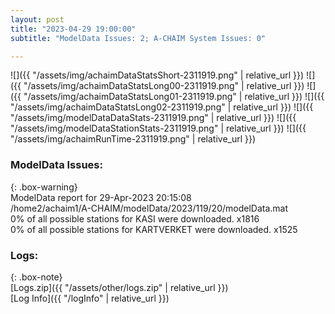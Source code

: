 ```yaml
---
layout: post
title: "2023-04-29 19:00:00"
subtitle: "ModelData Issues: 2; A-CHAIM System Issues: 0"

---
```


![]({{ "/assets/img/achaimDataStatsShort-2311919.png" | relative_url }})
![]({{ "/assets/img/achaimDataStatsLong00-2311919.png" | relative_url }})
![]({{ "/assets/img/achaimDataStatsLong01-2311919.png" | relative_url }})
![]({{ "/assets/img/achaimDataStatsLong02-2311919.png" | relative_url }})
![]({{ "/assets/img/modelDataDataStats-2311919.png" | relative_url }})
![]({{ "/assets/img/modelDataStationStats-2311919.png" | relative_url }})
![]({{ "/assets/img/achaimRunTime-2311919.png" | relative_url }})


### ModelData Issues:  
  
{: .box-warning}  
 ModelData report for 29-Apr-2023 20:15:08   
 /home2/achaim1/A-CHAIM/modelData/2023/119/20/modelData.mat   
 0% of all possible stations for KASI were downloaded. x1816   
 0% of all possible stations for KARTVERKET were downloaded. x1525   
  


### Logs:  
  
{: .box-note}  
[Logs.zip]({{ "/assets/other/logs.zip" | relative_url }})  
[Log Info]({{ "/logInfo" | relative_url }})  

